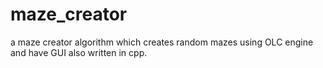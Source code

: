 # maze_creator
a maze creator algorithm which creates random mazes using OLC engine and have GUI also written in cpp.
